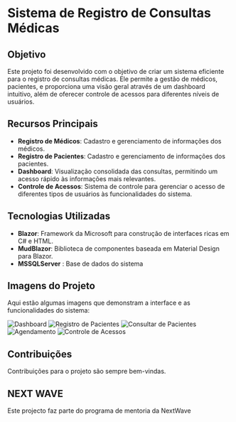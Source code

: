 
# Sistema de Registro de Consultas Médicas

## Objetivo
Este projeto foi desenvolvido com o objetivo de criar um sistema eficiente para o registro de consultas médicas. Ele permite a gestão de médicos, pacientes, e proporciona uma visão geral através de um dashboard intuitivo, além de oferecer controle de acessos para diferentes níveis de usuários.

## Recursos Principais
- **Registro de Médicos**: Cadastro e gerenciamento de informações dos médicos.
- **Registro de Pacientes**: Cadastro e gerenciamento de informações dos pacientes.
- **Dashboard**: Visualização consolidada das consultas, permitindo um acesso rápido às informações mais relevantes.
- **Controle de Acessos**: Sistema de controle para gerenciar o acesso de diferentes tipos de usuários às funcionalidades do sistema.

## Tecnologias Utilizadas
- **Blazor**: Framework da Microsoft para construção de interfaces ricas em C# e HTML.
- **MudBlazor**: Biblioteca de componentes baseada em Material Design para Blazor.
- **MSSQLServer** : Base de dados do sistema

## Imagens do Projeto
Aqui estão algumas imagens que demonstram a interface e as funcionalidades do sistema:

![Dashboard](https://proconsulta.blob.core.windows.net/prints/dashboard.png)
![Registro de Pacientes](https://proconsulta.blob.core.windows.net/prints/PacienteCriado.png)
![Consultar de Pacientes](https://proconsulta.blob.core.windows.net/prints/Pacientes.png)
![Agendamento](https://proconsulta.blob.core.windows.net/prints/agendamentos.png)
![Controle de Acessos](https://proconsulta.blob.core.windows.net/prints/GestaoAcessos.png)

## Contribuições
Contribuições para o projeto são sempre bem-vindas.

## NEXT WAVE 
Este projecto faz parte do programa de mentoria da NextWave
